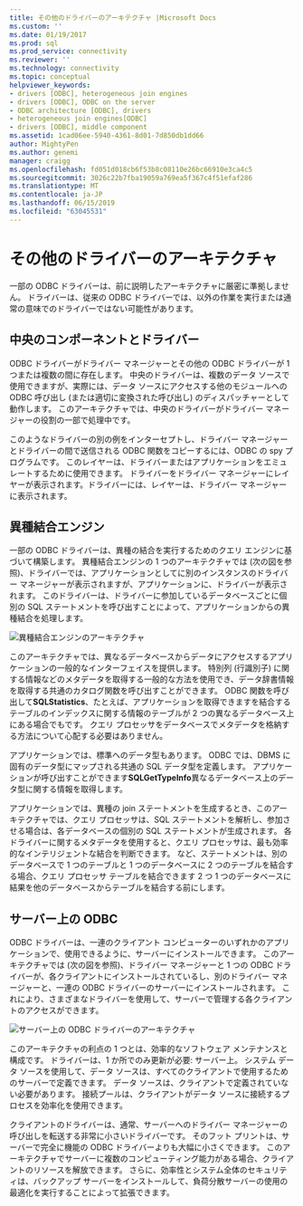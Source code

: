 ```yaml
---
title: その他のドライバーのアーキテクチャ |Microsoft Docs
ms.custom: ''
ms.date: 01/19/2017
ms.prod: sql
ms.prod_service: connectivity
ms.reviewer: ''
ms.technology: connectivity
ms.topic: conceptual
helpviewer_keywords:
- drivers [ODBC], heterogeneous join engines
- drivers [ODBC], ODBC on the server
- ODBC architecture [ODBC], drivers
- heterogeneous join engines[ODBC]
- drivers [ODBC], middle component
ms.assetid: 1cad06ee-5940-4361-8d01-7d850db1dd66
author: MightyPen
ms.author: genemi
manager: craigg
ms.openlocfilehash: fd051d018cb6f53b8c08110e26bc66910e3ca4c5
ms.sourcegitcommit: 3026c22b7fba19059a769ea5f367c4f51efaf286
ms.translationtype: MT
ms.contentlocale: ja-JP
ms.lasthandoff: 06/15/2019
ms.locfileid: "63045531"
---
```

# <a name="other-driver-architectures"></a>その他のドライバーのアーキテクチャ
一部の ODBC ドライバーは、前に説明したアーキテクチャに厳密に準拠しません。 ドライバーは、従来の ODBC ドライバーでは、以外の作業を実行または通常の意味でのドライバーではない可能性があります。  
  
## <a name="driver-as-a-middle-component"></a>中央のコンポーネントとドライバー  
 ODBC ドライバーがドライバー マネージャーとその他の ODBC ドライバーが 1 つまたは複数の間に存在します。 中央のドライバーは、複数のデータ ソースで使用できますが、実際には、データ ソースにアクセスする他のモジュールへの ODBC 呼び出し (または適切に変換された呼び出し) のディスパッチャーとして動作します。 このアーキテクチャでは、中央のドライバーがドライバー マネージャーの役割の一部で処理中です。  
  
 このようなドライバーの別の例をインターセプトし、ドライバー マネージャーとドライバーの間で送信される ODBC 関数をコピーするには、ODBC の spy プログラムです。 このレイヤーは、ドライバーまたはアプリケーションをエミュレートするために使用できます。 ドライバーをドライバー マネージャーにレイヤーが表示されます。ドライバーには、レイヤーは、ドライバー マネージャーに表示されます。  
  
## <a name="heterogeneous-join-engines"></a>異種結合エンジン  
 一部の ODBC ドライバーは、異種の結合を実行するためのクエリ エンジンに基づいて構築します。 異種結合エンジンの 1 つのアーキテクチャでは (次の図を参照)、ドライバーでは、アプリケーションとしてに別のインスタンスのドライバー マネージャーが表示されますが、アプリケーションに、ドライバーが表示されます。 このドライバーは、ドライバーに参加しているデータベースごとに個別の SQL ステートメントを呼び出すことによって、アプリケーションからの異種結合を処理します。  
  
 ![異種結合エンジンのアーキテクチャ](../../odbc/reference/media/fig3-4.gif "設定の図 3-4")  
  
 このアーキテクチャでは、異なるデータベースからデータにアクセスするアプリケーションの一般的なインターフェイスを提供します。 特別列 (行識別子) に関する情報などのメタデータを取得する一般的な方法を使用でき、データ辞書情報を取得する共通のカタログ関数を呼び出すことができます。 ODBC 関数を呼び出して**SQLStatistics**、たとえば、アプリケーションを取得できますを結合するテーブルのインデックスに関する情報のテーブルが 2 つの異なるデータベース上にある場合でもです。 クエリ プロセッサをデータベースでメタデータを格納する方法について心配する必要はありません。  
  
 アプリケーションでは、標準へのデータ型もあります。 ODBC では、DBMS に固有のデータ型にマップされる共通の SQL データ型を定義します。 アプリケーションが呼び出すことができます**SQLGetTypeInfo**異なるデータベース上のデータ型に関する情報を取得します。  
  
 アプリケーションでは、異種の join ステートメントを生成するとき、このアーキテクチャでは、クエリ プロセッサは、SQL ステートメントを解析し、参加させる場合は、各データベースの個別の SQL ステートメントが生成されます。 各ドライバーに関するメタデータを使用すると、クエリ プロセッサは、最も効率的なインテリジェントな結合を判断できます。 など、ステートメントは、別のデータベースで 1 つのテーブルと 1 つのデータベースに 2 つのテーブルを結合する場合、クエリ プロセッサ テーブルを結合できます 2 つ 1 つのデータベースに結果を他のデータベースからテーブルを結合する前にします。  
  
## <a name="odbc-on-the-server"></a>サーバー上の ODBC  
 ODBC ドライバーは、一連のクライアント コンピューターのいずれかのアプリケーションで、使用できるように、サーバーにインストールできます。 このアーキテクチャでは (次の図を参照)、ドライバー マネージャーと 1 つの ODBC ドライバーが、各クライアントにインストールされているし、別のドライバー マネージャーと、一連の ODBC ドライバーのサーバーにインストールされます。 これにより、さまざまなドライバーを使用して、サーバーで管理する各クライアントのアクセスができます。  
  
 ![サーバー上の ODBC ドライバーのアーキテクチャ](../../odbc/reference/media/fig3-5.gif "設定の図 3 ~ 5")  
  
 このアーキテクチャの利点の 1 つとは、効率的なソフトウェア メンテナンスと構成です。 ドライバーは、1 か所でのみ更新が必要: サーバー上。 システム データ ソースを使用して、データ ソースは、すべてのクライアントで使用するためのサーバーで定義できます。 データ ソースは、クライアントで定義されていない必要があります。 接続プールは、クライアントがデータ ソースに接続するプロセスを効率化を使用できます。  
  
 クライアントのドライバーは、通常、サーバーへのドライバー マネージャーの呼び出しを転送する非常に小さいドライバーです。 そのフット プリントは、サーバーで完全に機能の ODBC ドライバーよりも大幅に小さくできます。 このアーキテクチャでサーバーに複数のコンピューティング能力がある場合、クライアントのリソースを解放できます。 さらに、効率性とシステム全体のセキュリティは、バックアップ サーバーをインストールして、負荷分散サーバーの使用の最適化を実行することによって拡張できます。
